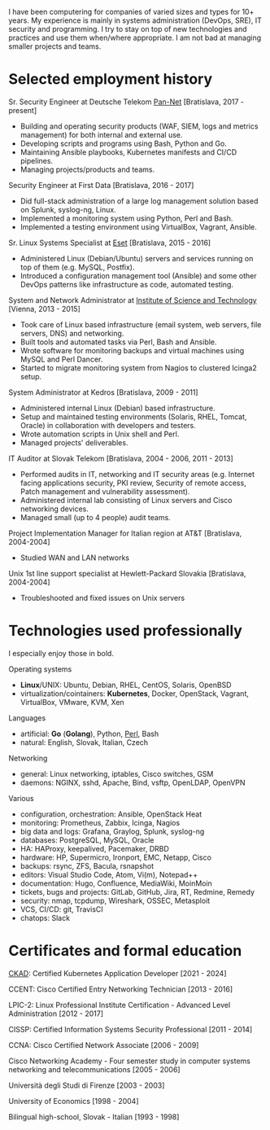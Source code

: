 I have been computering for companies of varied sizes and types for 10+ years. My experience is mainly in systems administration (DevOps, SRE), IT security and programming. I try to stay on top of new technologies and practices and use them when/where appropriate. I am not bad at managing smaller projects and teams.

# Selected employment history

Sr. Security Engineer
at Deutsche Telekom [Pan-Net](https://pan-net.cloud/) [Bratislava, 2017 - present]

* Building and operating security products (WAF, SIEM, logs and metrics management) for both internal and external use.
* Developing scripts and programs using Bash, Python and Go.
* Maintaining Ansible playbooks, Kubernetes manifests and CI/CD pipelines.
* Managing projects/products and teams.

Security Engineer
at First Data [Bratislava, 2016 - 2017]

* Did full-stack administration of a large log management solution based on Splunk, syslog-ng, Linux.
* Implemented a monitoring system using Python, Perl and Bash.
* Implemented a testing environment using VirtualBox, Vagrant, Ansible.

Sr. Linux Systems Specialist
at [Eset](https://www.eset.com/) [Bratislava, 2015 - 2016]

* Administered Linux (Debian/Ubuntu) servers and services running on top of them (e.g.  MySQL, Postfix).
* Introduced a configuration management tool (Ansible) and some other DevOps patterns like infrastructure as code, automated testing.

System and Network Administrator
at [Institute of Science and Technology](https://ist.ac.at/) [Vienna, 2013 - 2015]

* Took care of Linux based infrastructure (email system, web servers, file servers, DNS) and networking.
* Built tools and automated tasks via Perl, Bash and Ansible.
* Wrote software for monitoring backups and virtual machines using MySQL and Perl Dancer.
* Started to migrate monitoring system from Nagios to clustered Icinga2 setup.

System Administrator
at Kedros [Bratislava, 2009 - 2011]

* Administered internal Linux (Debian) based infrastructure.
* Setup and maintained testing environments (Solaris, RHEL, Tomcat, Oracle) in collaboration with developers and testers.
* Wrote automation scripts in Unix shell and Perl.
* Managed projects' deliverables.

IT Auditor
at Slovak Telekom [Bratislava, 2004 - 2006, 2011 - 2013]

* Performed audits in IT, networking and IT security areas (e.g. Internet facing applications security, PKI review, Security of remote access, Patch management and vulnerability assessment).
* Administered internal lab consisting of Linux servers and Cisco networking devices.
* Managed small (up to 4 people) audit teams.

Project Implementation Manager for Italian region
at AT&T [Bratislava, 2004-2004]

* Studied WAN and LAN networks

Unix 1st line support specialist
at Hewlett-Packard Slovakia [Bratislava, 2004-2004]

* Troubleshooted and fixed issues on Unix servers

# Technologies used professionally

I especially enjoy those in bold.

Operating systems

* **Linux**/UNIX: Ubuntu, Debian, RHEL, CentOS, Solaris, OpenBSD
* virtualization/cointainers: **Kubernetes**, Docker, OpenStack, Vagrant, VirtualBox, VMware, KVM, Xen

Languages

* artificial: **Go** (**Golang**), Python, [Perl](https://www.perl.org/), Bash
* natural: English, Slovak, Italian, Czech

Networking

* general: Linux networking, iptables, Cisco switches, GSM
* daemons: NGINX, sshd, Apache, Bind, vsftp, OpenLDAP, OpenVPN

Various

* configuration, orchestration: Ansible, OpenStack Heat
* monitoring: Prometheus, Zabbix, Icinga, Nagios
* big data and logs: Grafana, Graylog, Splunk, syslog-ng
* databases: PostgreSQL, MySQL, Oracle
* HA: HAProxy, keepalived, Pacemaker, DRBD
* hardware: HP, Supermicro, Ironport, EMC, Netapp, Cisco
* backups: rsync, ZFS, Bacula, rsnapshot
* editors: Visual Studio Code, Atom, Vi(m), Notepad++
* documentation: Hugo, Confluence, MediaWiki, MoinMoin
* tickets, bugs and projects: GitLab, GitHub, Jira, RT, Redmine, Remedy
* security: nmap, tcpdump, Wireshark, OSSEC, Metasploit
* VCS, CI/CD: git, TravisCI
* chatops: Slack

# Certificates and formal education

[CKAD](https://ti-user-certificates.s3.amazonaws.com/e0df7fbf-a057-42af-8a1f-590912be5460/e99ffcde-a0bf-4318-a42e-8d321eb86f34-jozef-reisinger-certified-kubernetes-application-developer-ckad-certificate.pdf): Certified Kubernetes Application Developer [2021 - 2024]

CCENT: Cisco Certified Entry Networking Technician [2013 - 2016]

LPIC-2: Linux Professional Institute Certification - Advanced Level Administration [2012 - 2017]

CISSP: Certified Information Systems Security Professional [2011 - 2014]

CCNA: Cisco Certified Network Associate [2006 - 2009]

Cisco Networking Academy - Four semester study in computer systems networking and telecommunications [2005 - 2006]

Università degli Studi di Firenze [2003 - 2003]

University of Economics [1998 - 2004]

Bilingual high-school, Slovak - Italian [1993 - 1998]

